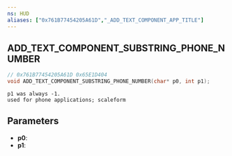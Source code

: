 ```yaml
---
ns: HUD
aliases: ["0x761B77454205A61D","_ADD_TEXT_COMPONENT_APP_TITLE"]
---
```

## ADD_TEXT_COMPONENT_SUBSTRING_PHONE_NUMBER

```c
// 0x761B77454205A61D 0x65E1D404
void ADD_TEXT_COMPONENT_SUBSTRING_PHONE_NUMBER(char* p0, int p1);
```

```
p1 was always -1.  
used for phone applications; scaleform  
```

## Parameters
* **p0**: 
* **p1**: 

